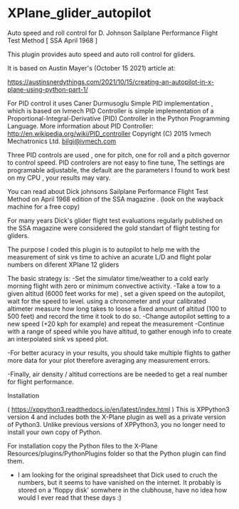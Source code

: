 # XPlane_glider_autopilot
Auto speed and roll control for D. Johnson Sailplane Performance Flight Test Method [ SSA April 1968 ]

This plugin provides auto speed and auto roll control for gliders. 

It is based on Austin Mayer's (October 15 2021) article at:

https://austinsnerdythings.com/2021/10/15/creating-an-autopilot-in-x-plane-using-python-part-1/

For PID control it uses Caner Durmusoglu Simple PID implementation , which is based on 
Ivmech PID Controller is simple implementation of a Proportional-Integral-Derivative (PID) Controller in the Python Programming Language.  More information about PID Controller: http://en.wikipedia.org/wiki/PID_controller
Copyright (C) 2015 Ivmech Mechatronics Ltd. <bilgi@ivmech.com>


Three PID controls are used , one for pitch, one for roll and a pitch governor to control speed. 
PID controlers are not easy to fine tune, The settings are programable adjustable, the default are the parameters I found to work best on my CPU , your results may vary. 

You can read about Dick johnsons Sailplane Performance Flight Test Method on April 1968 edition of the SSA magazine . (look on the wayback machine for a free copy)

For many years Dick's glider flight test evaluations regularly published on the SSA magazine were considered the gold standart of flight testing for gliders. 

The purpose I coded this plugin is to autopilot to help me with the measurement of sink vs time to achive an acurate L/D and flight polar numbers on diferent XPlane 12 gliders

The basic strategy is:
-Set the simulator time/weather to a cold early morning flight with zero or minimum convective activity.
-Take a tow to a given altitud (6000 feet works for me) , set a given speed on the autopilot, wait for the speed to level.
using a chronometer and your calibrated altimeter measure how long takes to loose a fixed amount of altitud (100 to 500 feet) and record the time it took to do so. 
-Change autopilot setting to a new speed (+20 kph for example) and repeat the measurement
-Continue with a range of speed while you have altitud, to gather enough info to create an interpolated sink vs speed plot.

-For better acuracy in your results, you should take multiple flights to gather more data for your plot therefore averaging any measurement errors. 

-Finally, air density / altitud corrections are be needed to get a real number for flight performance. 




Installation

( https://xppython3.readthedocs.io/en/latest/index.html ) This is XPPython3 version 4 and includes both the X-Plane plugin as well as a private version of Python3. Unlike previous versions of XPPython3, you no longer need to install your own copy of Python.

For installation copy the Python files to the X-Plane Resources/plugins/PythonPlugins folder so that the Python plugin can find them.


* I am looking for the original spreadsheet that Dick used to cruch the numbers, but it seems to have vanished on the internet. It probably is stored on a 'floppy disk' somwhere in the clubhouse, have no idea how would I ever read that these days :) 
